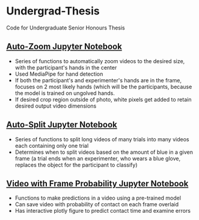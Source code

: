 # Undergrad-Thesis
Code for Undergraduate Senior Honours Thesis


<h2><a href="https://github.com/nripstein/Undergrad-Thesis/blob/f4da48ca9171c976b927834e5edd429a2aac971c/vid_resize_experiments.ipynb">Auto-Zoom Jupyter Notebook</a></h2>
<ul>
  <li>Series of functions to automatically zoom videos to the desired size, with the participant's hands in the center</li>
  <li>Used MediaPipe for hand detection</li>
  <li>If both the participant's and experimenter's hands are in the frame, focuses on 2 most likely hands (which will be the participants, because the model is trained on ungolved hands.</li>
  <li>If desired crop region outside of photo, white pixels get added to retain desired output video dimensions</li>
</ul>

<h2><a href="https://github.com/nripstein/Undergrad-Thesis/blob/f4da48ca9171c976b927834e5edd429a2aac971c/vid_resize_experiments.ipynb">Auto-Split Jupyter Notebook</a></h2>
<ul>
  <li>Series of functions to split long videos of many trials into many videos each containing only one trial</li>
  <li>Determines when to split videos based on the amount of blue in a given frame (a trial ends when an experimenter, who wears a blue glove, replaces the object for the participant to classify)</li>
</ul>
<h2><a href="https://github.com/nripstein/Undergrad-Thesis/blob/922036882ffbd9af599c081a54eedfc0f20cdcb4/vid_classifier_exp.ipynb">Video with Frame Probability Jupyter Notebook</a></h2>
<ul>
  <li>Functions to make predictions in a video using a pre-trained model</li>
  <li>Can save video with probability of contact on each frame overlaid</li>
  <li>Has interactive plotly figure to predict contact time and examine errors</li>
</ul>

